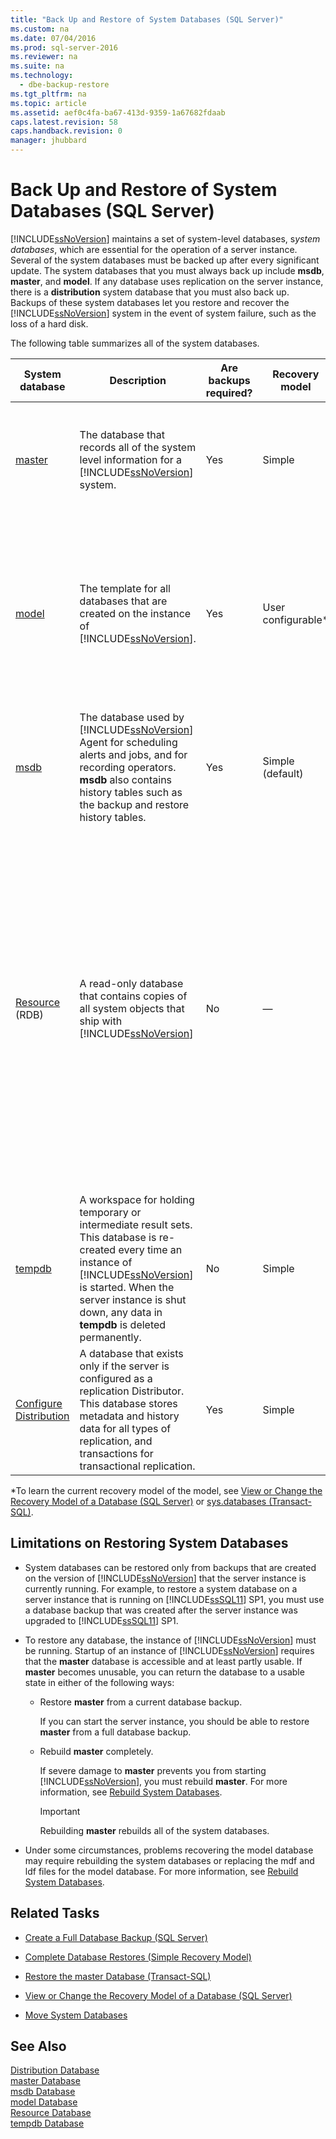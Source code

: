 ```yaml
---
title: "Back Up and Restore of System Databases (SQL Server)"
ms.custom: na
ms.date: 07/04/2016
ms.prod: sql-server-2016
ms.reviewer: na
ms.suite: na
ms.technology: 
  - dbe-backup-restore
ms.tgt_pltfrm: na
ms.topic: article
ms.assetid: aef0c4fa-ba67-413d-9359-1a67682fdaab
caps.latest.revision: 58
caps.handback.revision: 0
manager: jhubbard
---
```

# Back Up and Restore of System Databases (SQL Server)
[!INCLUDE[ssNoVersion](../../Topics/TopicNameContainA/tokens/ssNoVersion_md.md)] maintains a set of system-level databases, s*ystem databases*, which are essential for the operation of a server instance. Several of the system databases must be backed up after every significant update. The system databases that you must always back up include **msdb**, **master**, and **model**. If any database uses replication on the server instance, there is a **distribution** system database that you must also back up. Backups of these system databases let you restore and recover the [!INCLUDE[ssNoVersion](../../Topics/TopicNameContainA/tokens/ssNoVersion_md.md)] system in the event of system failure, such as the loss of a hard disk.  
  
 The following table summarizes all of the system databases.  
  
|System database|Description|Are backups required?|Recovery model|Comments|  
|---------------------|-----------------|---------------------------|--------------------|--------------|  
|[master](../../Topics/TopicNameNotContainA/master-Database.md)|The database that records all of the system level information for a [!INCLUDE[ssNoVersion](../../Topics/TopicNameContainA/tokens/ssNoVersion_md.md)] system.|Yes|Simple|Back up **master** as often as necessary to protect the data sufficiently for your business needs. We recommend a regular backup schedule, which you can supplement with an additional backup after a substantial update.|  
|[model](../../Topics/TopicNameNotContainA/model-Database.md)|The template for all databases that are created on the instance of [!INCLUDE[ssNoVersion](../../Topics/TopicNameContainA/tokens/ssNoVersion_md.md)].|Yes|User configurable*|Back up **model** only when necessary for your business needs; for example, immediately after customizing its database options.<br /><br /> **Best practice:** We recommend that you create only full database backups of **model**, as required. Because **model** is small and rarely changes, backing up the log is unnecessary.|  
|[msdb](../../Topics/TopicNameNotContainA/msdb-Database.md)|The database used by [!INCLUDE[ssNoVersion](../../Topics/TopicNameContainA/tokens/ssNoVersion_md.md)] Agent for scheduling alerts and jobs, and for recording operators. **msdb** also contains history tables such as the backup and restore history tables.|Yes|Simple (default)|Back up **msdb** whenever it is updated.|  
|[Resource](../../Topics/TopicNameNotContainA/Resource-Database.md) (RDB)|A read-only database that contains copies of all system objects that ship with [!INCLUDE[ssNoVersion](../../Topics/TopicNameContainA/tokens/ssNoVersion_md.md)]|No|—|The **Resource** database resides in the mssqlsystemresource.mdf file, which contains only code. Therefore, [!INCLUDE[ssNoVersion](../../Topics/TopicNameContainA/tokens/ssNoVersion_md.md)] cannot back up the **Resource** database.<br /><br /> Note: You can perform a file-based or a disk-based backup on the mssqlsystemresource.mdf file by treating the file as if it were a binary (.exe) file, instead of a database file. But you cannot use [!INCLUDE[ssNoVersion](../../Topics/TopicNameContainA/tokens/ssNoVersion_md.md)] restore on the backups. Restoring a backup copy of mssqlsystemresource.mdf can only be done manually, and you must be careful not to overwrite the current **Resource** database with an out-of-date or potentially insecure version.|  
|[tempdb](../../Topics/TopicNameNotContainA/tempdb-Database.md)|A workspace for holding temporary or intermediate result sets. This database is re-created every time an instance of [!INCLUDE[ssNoVersion](../../Topics/TopicNameContainA/tokens/ssNoVersion_md.md)] is started. When the server instance is shut down, any data in **tempdb** is deleted permanently.|No|Simple|You cannot back up the **tempdb** system database.|  
|[Configure Distribution](../../Topics/TopicNameNotContainA/Configure-Distribution.md)|A database that exists only if the server is configured as a replication Distributor. This database stores metadata and history data for all types of replication, and transactions for transactional replication.|Yes|Simple|For information about when to back up the **distribution** database, see [Back Up and Restore Replicated Databases](../../Topics/TopicNameNotContainA/Back-Up-and-Restore-Replicated-Databases.md).|  
  
 *To learn the current recovery model of the model, see [View or Change the Recovery Model of a Database (SQL Server)](../../Topics/TopicNameContainA/View-or-Change-the-Recovery-Model-of-a-Database--SQL-Server-.md) or [sys.databases (Transact-SQL)](assetId:///46c288c1-3410-4d68-a027-3bbf33239289).  
  
## Limitations on Restoring System Databases  
  
-   System databases can be restored only from backups that are created on the version of [!INCLUDE[ssNoVersion](../../Topics/TopicNameContainA/tokens/ssNoVersion_md.md)] that the server instance is currently running. For example, to restore a system database on a server instance that is running on [!INCLUDE[ssSQL11](../../Topics/TopicNameContainA/tokens/ssSQL11_md.md)] SP1, you must use a database backup that was created after the server instance was upgraded to [!INCLUDE[ssSQL11](../../Topics/TopicNameContainA/tokens/ssSQL11_md.md)] SP1.  
  
-   To restore any database, the instance of [!INCLUDE[ssNoVersion](../../Topics/TopicNameContainA/tokens/ssNoVersion_md.md)] must be running. Startup of an instance of [!INCLUDE[ssNoVersion](../../Topics/TopicNameContainA/tokens/ssNoVersion_md.md)] requires that the **master** database is accessible and at least partly usable. If **master** becomes unusable, you can return the database to a usable state in either of the following ways:  
  
    -   Restore **master** from a current database backup.  
  
         If you can start the server instance, you should be able to restore **master** from a full database backup.  
  
    -   Rebuild **master** completely.  
  
         If severe damage to **master** prevents you from starting [!INCLUDE[ssNoVersion](../../Topics/TopicNameContainA/tokens/ssNoVersion_md.md)], you must rebuild **master**. For more information, see [Rebuild System Databases](../../Topics/TopicNameNotContainA/Rebuild-System-Databases.md).  
  
        > [!IMPORTANT]  
        >  Rebuilding **master** rebuilds all of the system databases.  
  
-   Under some circumstances, problems recovering the model database may require rebuilding the system databases or replacing the mdf and ldf files for the model database. For more information, see [Rebuild System Databases](../../Topics/TopicNameNotContainA/Rebuild-System-Databases.md).  
  
##  <a name="RelatedTasks"></a> Related Tasks  
  
-   [Create a Full Database Backup (SQL Server)](../../Topics/TopicNameContainA/Create-a-Full-Database-Backup--SQL-Server-.md)  
  
-   [Complete Database Restores (Simple Recovery Model)](../../Topics/TopicNameNotContainA/Complete-Database-Restores--Simple-Recovery-Model-.md)  
  
-   [Restore the master Database (Transact-SQL)](../../Topics/TopicNameNotContainA/Restore-the-master-Database--Transact-SQL-.md)  
  
-   [View or Change the Recovery Model of a Database (SQL Server)](../../Topics/TopicNameContainA/View-or-Change-the-Recovery-Model-of-a-Database--SQL-Server-.md)  
  
-   [Move System Databases](../../Topics/TopicNameNotContainA/Move-System-Databases.md)  
  
## See Also  
 [Distribution Database](../../Topics/TopicNameNotContainA/Distribution-Database.md)   
 [master Database](../../Topics/TopicNameNotContainA/master-Database.md)   
 [msdb Database](../../Topics/TopicNameNotContainA/msdb-Database.md)   
 [model Database](../../Topics/TopicNameNotContainA/model-Database.md)   
 [Resource Database](../../Topics/TopicNameNotContainA/Resource-Database.md)   
 [tempdb Database](../../Topics/TopicNameNotContainA/tempdb-Database.md)